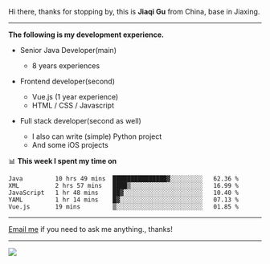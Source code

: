 Hi there, thanks for stopping by, this is **Jiaqi Gu** from China, base in Jiaxing.

---

**The following is my development experience.**

- Senior Java Developer(main)
  - 8 years experiences

- Frontend developer(second)
  - Vue.js (1 year experience)
  - HTML / CSS / Javascript
  
- Full stack developer(second as well)
  - I also can write (simple) Python project
  - And some iOS projects

📊 **This week I spent my time on**
<!--START_SECTION:waka-->
```text
Java         10 hrs 49 mins  ███████████████▓░░░░░░░░░   62.36 % 
XML          2 hrs 57 mins   ████▒░░░░░░░░░░░░░░░░░░░░   16.99 % 
JavaScript   1 hr 48 mins    ██▓░░░░░░░░░░░░░░░░░░░░░░   10.40 % 
YAML         1 hr 14 mins    █▓░░░░░░░░░░░░░░░░░░░░░░░   07.13 % 
Vue.js       19 mins         ▒░░░░░░░░░░░░░░░░░░░░░░░░   01.85 % 
```
<!--END_SECTION:waka-->

---

[Email me](mailto:droidqw@gmail.com?subject=Hiring_from_GitHub) if you need to ask me anything., thanks!

---

![]( https://visitor-badge.glitch.me/badge?page_id=githubgujiaqi)

